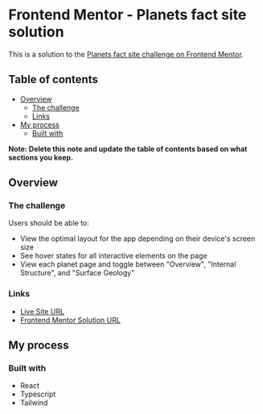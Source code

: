 # Frontend Mentor - Planets fact site solution

This is a solution to the [Planets fact site challenge on Frontend Mentor](https://www.frontendmentor.io/challenges/planets-fact-site-gazqN8w_f).

## Table of contents

-   [Overview](#overview)
    -   [The challenge](#the-challenge)
    -   [Links](#links)
-   [My process](#my-process)
    -   [Built with](#built-with)

**Note: Delete this note and update the table of contents based on what sections you keep.**

## Overview

### The challenge

Users should be able to:

-   View the optimal layout for the app depending on their device's screen size
-   See hover states for all interactive elements on the page
-   View each planet page and toggle between "Overview", "Internal Structure", and "Surface Geology"

### Links

-   [Live Site URL](https://rachaelhrlm.github.io/fm-planet-fact-site/#/mars)
-   [Frontend Mentor Solution URL](https://www.frontendmentor.io/solutions/planets-fact-site-solution-reacttypescripttailwind-S1ifd91X9)

## My process

### Built with

-   React
-   Typescript
-   Tailwind
